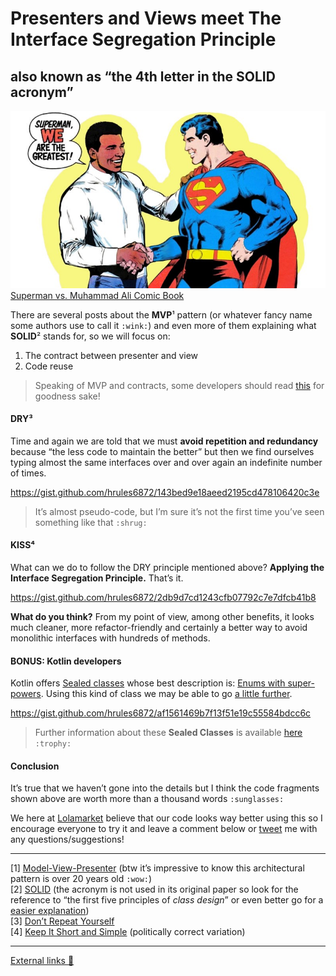 # Presenters and Views meet The Interface Segregation Principle
## also known as “the 4th letter in the SOLID acronym”

![](art/1.jpeg)<span class="figcaption_hack">[Superman vs. Muhammad Ali Comic Book](https://en.wikipedia.org/wiki/Superman_vs._Muhammad_Ali)</span>

There are several posts about the **MVP**¹ pattern (or whatever fancy name some authors use to call it `:wink:`) and even more of them explaining what **SOLID**² stands for, so we will focus on:

1.  The contract between presenter and view
1.  Code reuse

> Speaking of MVP and contracts, some developers should read [this](http://blog.karumi.com/interfaces-for-presenters-in-mvp-are-a-waste-of-time/) for goodness sake!

#### DRY³

Time and again we are told that we must **avoid repetition and redundancy** because “the less code to maintain the better” but then we find ourselves typing almost the same interfaces over and over again an indefinite number of times.

https://gist.github.com/hrules6872/143bed9e18aeed2195cd478106420c3e

> It’s almost pseudo-code, but I’m sure it’s not the first time you’ve seen something like that `:shrug:`

#### KISS⁴

What can we do to follow the DRY principle mentioned above? **Applying the Interface Segregation Principle.** That’s it.

https://gist.github.com/hrules6872/2db9d7cd1243cfb07792c7e7dfcb41b8

**What do you think?** From my point of view, among other benefits, it looks much cleaner, more refactor-friendly and certainly a better way to avoid monolithic interfaces with hundreds of methods.

#### BONUS: Kotlin developers

Kotlin offers [Sealed classes](https://kotlinlang.org/docs/reference/sealed-classes.html) whose best description is: [Enums with super-powers](https://antonioleiva.com/sealed-classes-kotlin/). Using this kind of class we may be able to go [a little further](https://imgflip.com/i/29qsz7).

https://gist.github.com/hrules6872/af1561469b7f13f51e19c55584bdcc6c

> Further information about these **Sealed Classes** is available [here](/5-sealed-class/sealed-class.md) `:trophy:`

#### Conclusion

It’s true that we haven’t gone into the details but I think the code fragments shown above are worth more than a thousand words `:sunglasses:`

We here at [Lolamarket](https://lolamarket.com/tienda) believe that our code looks way better using this so I encourage everyone to try it and leave a comment below or [tweet](https://twitter.com/hector6872) me with any questions/suggestions!

*****

[1] [Model-View-Presenter](https://en.wikipedia.org/wiki/Modelâviewâpresenter) (btw it’s impressive to know this architectural pattern is over 20 years old `:wow:`)<br> [2] [SOLID](http://butunclebob.com/ArticleS.UncleBob.PrinciplesOfOod) (the acronym is not used in its original paper so look for the reference to “the first five principles of *class design*” or even better go for a [easier explanation](http://lmgtfy.com/?q=solid+design+principles))<br> [3] [Don’t Repeat Yourself](https://en.wikipedia.org/wiki/Don't_repeat_yourself) <br> [4] [Keep It Short and Simple](https://en.wikipedia.org/wiki/KISS_principle) (politically correct variation)

*****

[External links 👀](https://gist.github.com/hrules6872/00362163fe92e0d92e1e2d1d1fcacd84)
